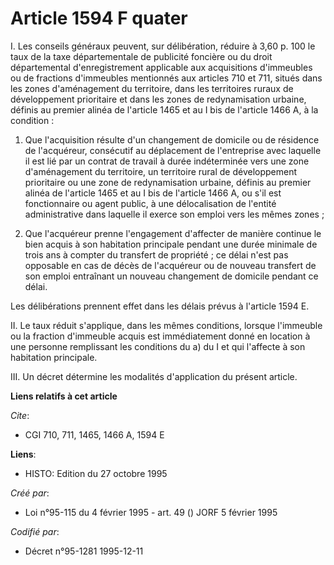 # Article 1594 F quater

I. Les conseils généraux peuvent, sur délibération, réduire à 3,60 p. 100 le taux de la taxe départementale de publicité
foncière ou du droit départemental d'enregistrement applicable aux acquisitions d'immeubles ou de fractions d'immeubles
mentionnés aux articles 710 et 711, situés dans les zones d'aménagement du territoire, dans les territoires ruraux de
développement prioritaire et dans les zones de redynamisation urbaine, définis au premier alinéa de l'article 1465 et au I
bis de l'article 1466 A, à la condition :

1) Que l'acquisition résulte d'un changement de domicile ou de résidence de l'acquéreur, consécutif au déplacement de
l'entreprise avec laquelle il est lié par un contrat de travail à durée indéterminée vers une zone d'aménagement du
territoire, un territoire rural de développement prioritaire ou une zone de redynamisation urbaine, définis au premier alinéa
de l'article 1465 et au I bis de l'article 1466 A, ou s'il est fonctionnaire ou agent public, à une délocalisation de
l'entité administrative dans laquelle il exerce son emploi vers les mêmes zones ;

2) Que l'acquéreur prenne l'engagement d'affecter de manière continue le bien acquis à son habitation principale pendant une
durée minimale de trois ans à compter du transfert de propriété ; ce délai n'est pas opposable en cas de décès de l'acquéreur
ou de nouveau transfert de son emploi entraînant un nouveau changement de domicile pendant ce délai.

Les délibérations prennent effet dans les délais prévus à l'article 1594 E.

II. Le taux réduit s'applique, dans les mêmes conditions, lorsque l'immeuble ou la fraction d'immeuble acquis est
immédiatement donné en location à une personne remplissant les conditions du a) du I et qui l'affecte à son habitation
principale.

III. Un décret détermine les modalités d'application du présent article.

**Liens relatifs à cet article**

_Cite_:

  - CGI 710, 711, 1465, 1466 A, 1594 E

**Liens**:

  - HISTO: Edition du 27 octobre 1995

_Créé par_:

  - Loi n°95-115 du 4 février 1995 - art. 49 () JORF 5 février 1995

_Codifié par_:

  - Décret n°95-1281 1995-12-11
